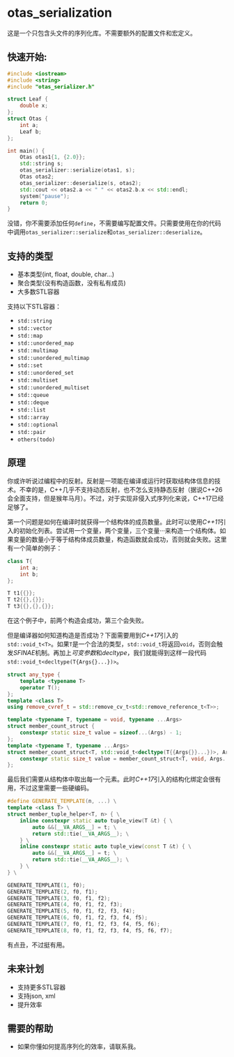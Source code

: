 # otas_serialization

这是一个只包含头文件的序列化库。不需要额外的配置文件和宏定义。

## 快速开始:
```cpp
#include <iostream>
#include <string>
#include "otas_serializer.h"

struct Leaf {
    double x;
};
struct Otas {
    int a;
    Leaf b;
};

int main() {
    Otas otas1{1, {2.0}};
    std::string s;
    otas_serializer::serialize(otas1, s);
    Otas otas2;
    otas_serializer::deserialize(s, otas2);
    std::cout << otas2.a << " " << otas2.b.x << std::endl;
    system("pause");
    return 0;
}
```
没错，你不需要添加任何`define`，不需要编写配置文件。只需要使用在你的代码中调用`otas_serializer::serialize`和`otas_serializer::deserialize`。

## 支持的类型
- 基本类型(int, float, double, char...)
- 聚合类型(没有构造函数，没有私有成员)
- 大多数STL容器

支持以下STL容器：
- `std::string`
- `std::vector`
- `std::map`
- `std::unordered_map`
- `std::multimap`
- `std::unordered_multimap`
- `std::set`
- `std::unordered_set`
- `std::multiset`
- `std::unordered_multiset`
- `std::queue`
- `std::deque`
- `std::list`
- `std::array`
- `std::optional`
- `std::pair`
- `others(todo)`

## 原理
你或许听说过编程中的反射。反射是一项能在编译或运行时获取结构体信息的技术。不幸的是，C++几乎不支持动态反射，也不怎么支持静态反射（据说C++26会全面支持，但是猴年马月）。不过，对于实现非侵入式序列化来说，C++17已经足够了。

第一个问题是如何在编译时就获得一个结构体的成员数量。此时可以使用*C++11*引入的初始化列表。尝试用一个变量，两个变量，三个变量···来构造一个结构体。如果变量的数量小于等于结构体成员数量，构造函数就会成功，否则就会失败。这里有一个简单的例子：

```cpp
class T{
    int a;
    int b;
};

T t1{{}};
T t2{{},{}};
T t3{{},{},{}};
```
在这个例子中，前两个构造会成功，第三个会失败。

但是编译器如何知道构造是否成功？下面需要用到*C++17*引入的`std::void_t<T>`。如果`T`是一个合法的类型，`std::void_t`将返回`void`，否则会触发*SFINAE*机制。再加上*可变参数*和*decltype*，我们就能得到这样一段代码`std::void_t<decltype(T{Args{}...})>`。
```cpp
struct any_type {
    template <typename T>
    operator T();
};
template <class T>
using remove_cvref_t = std::remove_cv_t<std::remove_reference_t<T>>;

template <typename T, typename = void, typename ...Args>
struct member_count_struct {
    constexpr static size_t value = sizeof...(Args) - 1;
};
template <typename T, typename ...Args>
struct member_count_struct<T, std::void_t<decltype(T{{Args{}}...})>, Args...> {
    constexpr static size_t value = member_count_struct<T, void, Args..., any_type>::value;
};
```
最后我们需要从结构体中取出每一个元素。此时*C++17*引入的结构化绑定会很有用，不过这里需要一些硬编码。
```cpp
#define GENERATE_TEMPLATE(n, ...) \
template <class T> \
struct member_tuple_helper<T, n> { \
    inline constexpr static auto tuple_view(T &t) { \
        auto &&[__VA_ARGS__] = t; \
        return std::tie(__VA_ARGS__); \
    } \
    inline constexpr static auto tuple_view(const T &t) { \
        auto &&[__VA_ARGS__] = t; \
        return std::tie(__VA_ARGS__); \
    } \
} \

GENERATE_TEMPLATE(1, f0);
GENERATE_TEMPLATE(2, f0, f1);
GENERATE_TEMPLATE(3, f0, f1, f2);
GENERATE_TEMPLATE(4, f0, f1, f2, f3);
GENERATE_TEMPLATE(5, f0, f1, f2, f3, f4);
GENERATE_TEMPLATE(6, f0, f1, f2, f3, f4, f5);
GENERATE_TEMPLATE(7, f0, f1, f2, f3, f4, f5, f6);
GENERATE_TEMPLATE(8, f0, f1, f2, f3, f4, f5, f6, f7);
```
有点丑，不过挺有用。

## 未来计划
- 支持更多STL容器
- 支持json, xml
- 提升效率

## 需要的帮助
- 如果你懂如何提高序列化的效率，请联系我。